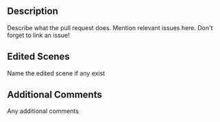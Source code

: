 ## Description
Describe what the pull request does.
Mention relevant issues here. Don't forget to link an issue!

## Edited Scenes
Name the edited scene if any exist

## Additional Comments
Any additional comments

